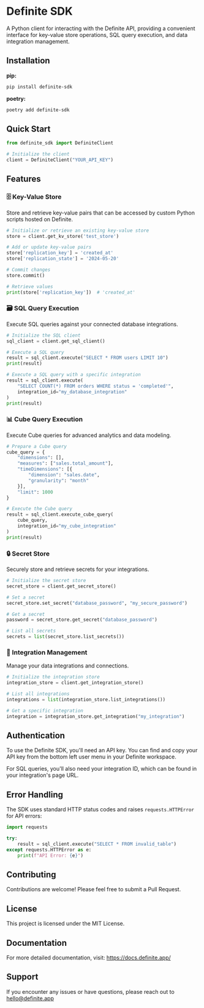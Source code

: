 # Definite SDK

A Python client for interacting with the Definite API, providing a convenient interface for key-value store operations, SQL query execution, and data integration management.

## Installation

**pip:**
```bash
pip install definite-sdk
```

**poetry:**
```bash
poetry add definite-sdk
```

## Quick Start

```python
from definite_sdk import DefiniteClient

# Initialize the client
client = DefiniteClient("YOUR_API_KEY")
```

## Features

### 🗄️ Key-Value Store

Store and retrieve key-value pairs that can be accessed by custom Python scripts hosted on Definite.

```python
# Initialize or retrieve an existing key-value store
store = client.get_kv_store('test_store')

# Add or update key-value pairs
store['replication_key'] = 'created_at'
store['replication_state'] = '2024-05-20'

# Commit changes
store.commit()

# Retrieve values
print(store['replication_key'])  # 'created_at'
```

### 🗃️ SQL Query Execution

Execute SQL queries against your connected database integrations.

```python
# Initialize the SQL client
sql_client = client.get_sql_client()

# Execute a SQL query
result = sql_client.execute("SELECT * FROM users LIMIT 10")
print(result)

# Execute a SQL query with a specific integration
result = sql_client.execute(
    "SELECT COUNT(*) FROM orders WHERE status = 'completed'",
    integration_id="my_database_integration"
)
print(result)
```

### 📊 Cube Query Execution

Execute Cube queries for advanced analytics and data modeling.

```python
# Prepare a Cube query
cube_query = {
    "dimensions": [],
    "measures": ["sales.total_amount"],
    "timeDimensions": [{
        "dimension": "sales.date", 
        "granularity": "month"
    }],
    "limit": 1000
}

# Execute the Cube query
result = sql_client.execute_cube_query(
    cube_query, 
    integration_id="my_cube_integration"
)
print(result)
```

### 🔒 Secret Store

Securely store and retrieve secrets for your integrations.

```python
# Initialize the secret store
secret_store = client.get_secret_store()

# Set a secret
secret_store.set_secret("database_password", "my_secure_password")

# Get a secret
password = secret_store.get_secret("database_password")

# List all secrets
secrets = list(secret_store.list_secrets())
```

### 🔗 Integration Management

Manage your data integrations and connections.

```python
# Initialize the integration store
integration_store = client.get_integration_store()

# List all integrations
integrations = list(integration_store.list_integrations())

# Get a specific integration
integration = integration_store.get_integration("my_integration")
```

## Authentication

To use the Definite SDK, you'll need an API key. You can find and copy your API key from the bottom left user menu in your Definite workspace.

For SQL queries, you'll also need your integration ID, which can be found in your integration's page URL.

## Error Handling

The SDK uses standard HTTP status codes and raises `requests.HTTPError` for API errors:

```python
import requests

try:
    result = sql_client.execute("SELECT * FROM invalid_table")
except requests.HTTPError as e:
    print(f"API Error: {e}")
```

## Contributing

Contributions are welcome! Please feel free to submit a Pull Request.

## License

This project is licensed under the MIT License.

## Documentation

For more detailed documentation, visit: https://docs.definite.app/

## Support

If you encounter any issues or have questions, please reach out to hello@definite.app
